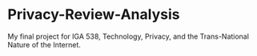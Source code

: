 # Privacy-Review-Analysis
My final project for IGA 538, Technology, Privacy, and the Trans-National Nature of the Internet. 
